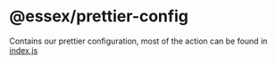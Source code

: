 # @essex/prettier-config
Contains our prettier configuration, most of the action can be found in [index.js](index.js)
